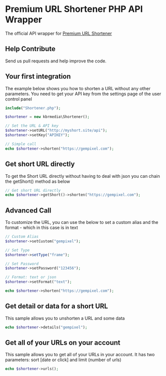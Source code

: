Premium URL Shortener PHP API Wrapper
==================

The official API wrapper for [Premium URL Shortener](https://gempixel.com/products/url-shortener-script/)

## Help Contribute
Send us pull requests and help improve the code.

## Your first integration
The example below shows you how to shorten a URL without any other parameters. You need to get your API key from the settings page of the user control panel

```php
include("Shortener.php");

$shortener = new kbrmedia\Shortener();

// Set the URL & API key
$shortener->setURL("http://myshort.site/api");
$shortener->setKey("APIKEY");

// Simple call
echo $shortener->shorten("https://gempixel.com");
```
## Get short URL directly
To get the Short URL directly without having to deal with json you can chain the getShort() method as below

```php
// Get short URL directly
echo $shortener->getShort()->shorten("https://gempixel.com");
```

## Advanced Call
To customize the URL, you can use the below to set a custom alias and the format - which in this case is in text

```php
// Custom Alias
$shortener->setCustom("gempixel");

// Set Type
$shortener->setType("frame");

// Set Password
$shortener->setPassword("123456");

// Format: text or json
$shortener->setFormat("text");

echo $shortener->shorten("https://gempixel.com");
```
## Get detail or data for a short URL
This sample allows you to unshorten a URL and some data 

```php
echo $shortener->details("gempixel");
```
## Get all of your URLs on your account
This sample allows you to get all of your URLs in your account. It has two parameters: sort [date or click] and limit (number of urls)

```php
echo $shortener->urls();
```
